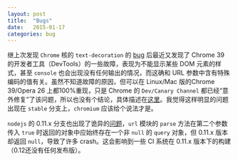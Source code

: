 ```yaml
---
layout: post
title:  "Bugs"
date:   2015-01-17
categories: bug
---
```


继上次发现 `Chrome` 核的 `text-decoration` 的 [bug](https://code.google.com/p/chromium/issues/detail?id=342126) 后最近又发现了 Chrome 39 的开发者工具（DevTools）的一些故障，表现为不能显示某些 DOM 元素的样式，甚至 `console` 也会出现没有任何输出的情况，而这确和 URL 参数中含有特殊编码的值有关。虽然不知道故障的原因，但可以在 Linux/Mac 版的Chrome 39/Opera 26 上都100%重现，只是 Chrome 的 `Dev/Canary Channel` 都已经“意外修复”了该问题，所以也没有个结论，具体描述在[这里](https://code.google.com/p/chromium/issues/detail?id=448702)。我觉得这样明显的问题出现在 `stable` 分支上，`chromium` 应该给个说法才是。

`nodejs` 的 0.11.x 分支也出现了诡异的[问题](https://github.com/joyent/node/issues/9008)，`url` 模块的 `parse` 方法在第二个参数传入 `true` 时返回的对象中应始终存在一个非 `null` 的 `query` 对象，但 0.11.x 版本却返回 `null`，导致了许多 crash。这会影响到一些 CI 系统在 0.11.x 版本下的构建（0.12还没有任何发布版）。

